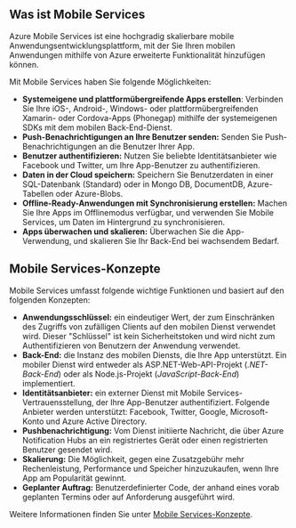 ## <a name="what-is"></a>Was ist Mobile Services

Azure Mobile Services ist eine hochgradig skalierbare mobile Anwendungsentwicklungsplattform, mit der Sie Ihren mobilen Anwendungen mithilfe von Azure erweiterte Funktionalität hinzufügen können.

Mit Mobile Services haben Sie folgende Möglichkeiten:

+ **Systemeigene und plattformübergreifende Apps erstellen**: Verbinden Sie Ihre iOS-, Android-, Windows- oder plattformübergreifenden Xamarin- oder Cordova-Apps (Phonegap) mithilfe der systemeigenen SDKs mit dem mobilen Back-End-Dienst.  
+ **Push-Benachrichtigungen an Ihre Benutzer senden:** Senden Sie Push-Benachrichtigungen an die Benutzer Ihrer App.
+ **Benutzer authentifizieren:** Nutzen Sie beliebte Identitätsanbieter wie Facebook und Twitter, um Ihre App-Benutzer zu authentifizieren.
+ **Daten in der Cloud speichern:** Speichern Sie Benutzerdaten in einer SQL-Datenbank (Standard) oder in Mongo DB, DocumentDB, Azure-Tabellen oder Azure-Blobs. 
+ **Offline-Ready-Anwendungen mit Synchronisierung erstellen:** Machen Sie Ihre Apps im Offlinemodus verfügbar, und verwenden Sie Mobile Services, um Daten im Hintergrund zu synchronisieren.
+ **Apps überwachen und skalieren:** Überwachen Sie die App-Verwendung, und skalieren Sie Ihr Back-End bei wachsendem Bedarf. 

## <a name="concepts"> </a>Mobile Services-Konzepte

Mobile Services umfasst folgende wichtige Funktionen und basiert auf den folgenden Konzepten:

+ **Anwendungsschlüssel:** ein eindeutiger Wert, der zum Einschränken des Zugriffs von zufälligen Clients auf den mobilen Dienst verwendet wird. Dieser "Schlüssel" ist kein Sicherheitstoken und wird nicht zum Authentifizieren von Benutzern der Anwendung verwendet.    
+ **Back-End:** die Instanz des mobilen Diensts, die Ihre App unterstützt. Ein mobiler Dienst wird entweder als ASP.NET-Web-API-Projekt (*.NET-Back-End*) oder als Node.js-Projekt (*JavaScript-Back-End*) implementiert.
+ **Identitätsanbieter:** ein externer Dienst mit Mobile Services-Vertrauensstellung, der Ihre App-Benutzer authentifiziert. Folgende Anbieter werden unterstützt: Facebook, Twitter, Google, Microsoft-Konto und Azure Active Directory. 
+ **Pushbenachrichtigung:** Vom Dienst initiierte Nachricht, die über Azure Notification Hubs an ein registriertes Gerät oder einen registrierten Benutzer gesendet wird.
+ **Skalierung:** Die Möglichkeit, gegen eine Zusatzgebühr mehr Rechenleistung, Performance und Speicher hinzuzukaufen, wenn Ihre App am Popularität gewinnt.
+ **Geplanter Auftrag:** Benutzerdefinierter Code, der anhand eines vorab geplanten Termins oder auf Anforderung ausgeführt wird.

Weitere Informationen finden Sie unter [Mobile Services-Konzepte](../articles/mobile-services/mobile-services-concepts-links.md).

<!---HONumber=AcomDC_0309_2016-->